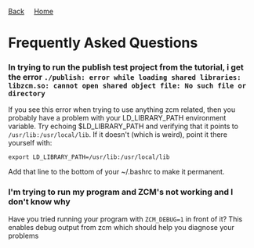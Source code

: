 <a style="margin-right: 1rem;" href="javascript:history.go(-1)">Back</a>
[Home](../README.md)
# Frequently Asked Questions

### In trying to run the publish test project from the tutorial, i get the error `./publish: error while loading shared libraries: libzcm.so: cannot open shared object file: No such file or directory`

If you see this error when trying to use anything zcm related, then you probably have a problem with your LD\_LIBRARY\_PATH environment variable. Try echoing $LD\_LIBRARY\_PATH and verifying that it points to `/usr/lib:/usr/local/lib`. If it doesn't (which is weird), point it there yourself with:

    export LD_LIBRARY_PATH=/usr/lib:/usr/local/lib

Add that line to the bottom of your ~/.bashrc to make it permanent.



### I'm trying to run my program and ZCM's not working and I don't know why

Have you tried running your program with `ZCM_DEBUG=1` in front of it? This enables debug output from zcm which should help you diagnose your problems
